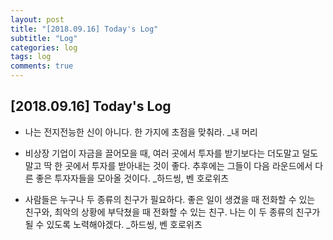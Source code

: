 ```yaml
---
layout: post
title: "[2018.09.16] Today's Log"
subtitle: "Log"
categories: log
tags: log
comments: true
---
```


## [2018.09.16] Today's Log

- 나는 전지전능한 신이 아니다. 한 가지에 초점을 맞춰라.     _내 머리

- 비상장 기업이 자금을 끌어모을 때, 여러 곳에서 투자를 받기보다는 더도말고 덜도말고 딱 한 곳에서 투자를 받아내는 것이 좋다.
추후에는 그들이 다음 라운드에서 다른 좋은 투자자들을 모아올 것이다.     _하드씽, 벤 호로위츠

- 사람들은 누구나 두 종류의 친구가 필요하다.
좋은 일이 생겼을 때 전화할 수 있는 친구와, 최악의 상황에 부닥쳤을 때 전화할 수 있는 친구.
나는 이 두 종류의 친구가 될 수 있도록 노력해야겠다.     _하드씽, 벤 호로위츠